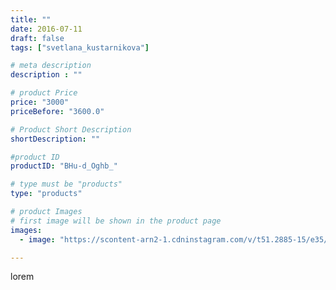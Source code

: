 ```yaml
---
title: ""
date: 2016-07-11
draft: false
tags: ["svetlana_kustarnikova"]

# meta description
description : ""

# product Price
price: "3000"
priceBefore: "3600.0"

# Product Short Description
shortDescription: ""

#product ID
productID: "BHu-d_Oghb_"

# type must be "products"
type: "products"

# product Images
# first image will be shown in the product page
images:
  - image: "https://scontent-arn2-1.cdninstagram.com/v/t51.2885-15/e35/13643511_1236811869692188_967708977_n.jpg?se=7&tp=1&_nc_ht=scontent-arn2-1.cdninstagram.com&_nc_cat=104&_nc_ohc=1WR5JxuNzisAX8RhFU2&ccb=7-4&oh=2291dc57522a90663585d8a9e03dc2a1&oe=60849CC4&ig_cache_key=MTI5MjI0NDg4MjczOTU2NjMzNQ%3D%3D.2-ccb7-4"

---
```

lorem
